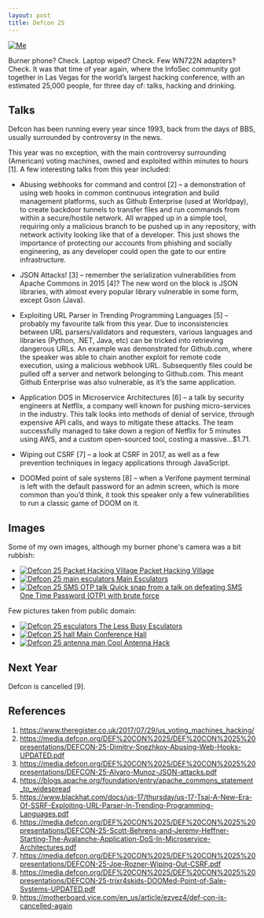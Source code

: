 ```yaml
---
layout: post
title: Defcon 25
---
```


<a href="/assets/posts/2017-08-25-defcon-25/me.jpg">
    <img src="/assets/posts/2017-08-25-defcon-25/me.jpg" alt="Me" class="left" />
</a>

Burner phone? Check. Laptop wiped? Check. Few WN722N adapters? Check.
It was that time of year again, where the InfoSec community got together in Las Vegas for the world’s largest hacking
conference, with an estimated 25,000 people, for three day of: talks, hacking and drinking.

## Talks

Defcon has been running every year since 1993, back from the days of BBS, usually surrounded by controversy in the news.

This year was no exception, with the main controversy surrounding (American) voting machines, owned and exploited within
minutes to hours [1]. A few interesting talks from this year included:

- Abusing webhooks for command and control [2] – a demonstration of using web hooks in common continuous integration and
  build management platforms, such as Github Enterprise (used at Worldpay), to create backdoor tunnels to transfer files
  and run commands from within a secure/hostile network. All wrapped up in a simple tool, requiring only a malicious
  branch to be pushed up in any repository, with network activity looking like that of a developer. This just shows the
  importance of protecting our accounts from phishing and socially engineering, as any developer could open the gate to
  our entire infrastructure.

- JSON Attacks! [3] – remember the serialization vulnerabilities from Apache Commons in 2015 [4]? The new word on the
  block is JSON libraries, with almost every popular library vulnerable in some form, except Gson (Java).

- Exploiting URL Parser in Trending Programming Languages [5] – probably my favourite talk from this year. Due to
  inconsistencies between URL parsers/validators and requesters, various languages and libraries (Python, .NET, Java,
  etc) can be tricked into retrieving dangerous URLs. An example was demonstrated for Github.com, where the speaker was
  able to chain another exploit for remote code execution, using a malicious webhook URL. Subsequently files could be
  pulled off a server and network belonging to Github.com. This meant Github Enterprise was also vulnerable, as it’s the
  same application.

- Application DOS in Microservice Architectures [6] – a talk by security engineers at Netflix, a company well known for
  pushing micro-services in the industry. This talk looks into methods of denial of service, through expensive API
  calls, and ways to mitigate these attacks. The team successfully managed to take down a region of Netflix for 5
  minutes using AWS, and a custom open-sourced tool, costing a massive…$1.71.

- Wiping out CSRF [7] – a look at CSRF in 2017, as well as a few prevention techniques in legacy applications through
  JavaScript.

- DOOMed point of sale systems [8] – when a Verifone payment terminal is left with the default password for an admin
  screen, which is more common than you’d think, it took this speaker only a few vulnerabilities to run a classic game
  of DOOM on it.

## Images
Some of my own images, although my burner phone's camera was a bit rubbish:

<ul class="gallery larger">
    <li>
        <a href="/assets/posts/2017-08-25-defcon-25/packet-hacking-village.jpg">
            <img src="/assets/posts/2017-08-25-defcon-25/packet-hacking-village.jpg" alt="Defcon 25 Packet Hacking Village" />
            Packet Hacking Village
        </a>
    </li>
    <li>
        <a href="/assets/posts/2017-08-25-defcon-25/esculators-main.jpg">
            <img src="/assets/posts/2017-08-25-defcon-25/esculators-main.jpg" alt="Defcon 25 main esculators" />
            Main Esculators
        </a>
    </li>
    <li>
        <a href="/assets/posts/2017-08-25-defcon-25/sms-otp.jpg">
            <img src="/assets/posts/2017-08-25-defcon-25/sms-otp.jpg" alt="Defcon 25 SMS OTP talk" />
            Quick snap from a talk on defeating SMS One Time Password (OTP) with brute force
        </a>
    </li>
</ul>


Few pictures taken from public domain:

<ul class="gallery larger">
    <li>
        <a href="/assets/posts/2017-08-25-defcon-25/esculators.jpg">
            <img src="/assets/posts/2017-08-25-defcon-25/esculators.jpg" alt="Defcon 25 esculators" />
            The Less Busy Esculators
        </a>
    </li>
    <li>
        <a href="/assets/posts/2017-08-25-defcon-25/hall.jpg">
            <img src="/assets/posts/2017-08-25-defcon-25/hall.jpg" alt="Defcon 25 hall" />
            Main Conference Hall
        </a>
    </li>
    <li>
        <a href="/assets/posts/2017-08-25-defcon-25/antennas.jpg">
            <img src="/assets/posts/2017-08-25-defcon-25/antennas.jpg" alt="Defcon 25 antenna man" />
            Cool Antenna Hack
        </a>
    </li>
</ul>

## Next Year

Defcon is cancelled [9].

## References

1. https://www.theregister.co.uk/2017/07/29/us_voting_machines_hacking/
2. https://media.defcon.org/DEF%20CON%2025/DEF%20CON%2025%20presentations/DEFCON-25-Dimitry-Snezhkov-Abusing-Web-Hooks-UPDATED.pdf
3. https://media.defcon.org/DEF%20CON%2025/DEF%20CON%2025%20presentations/DEFCON-25-Alvaro-Munoz-JSON-attacks.pdf
4. https://blogs.apache.org/foundation/entry/apache_commons_statement_to_widespread
5. https://www.blackhat.com/docs/us-17/thursday/us-17-Tsai-A-New-Era-Of-SSRF-Exploiting-URL-Parser-In-Trending-Programming-Languages.pdf
6. https://media.defcon.org/DEF%20CON%2025/DEF%20CON%2025%20presentations/DEFCON-25-Scott-Behrens-and-Jeremy-Heffner-Starting-The-Avalanche-Application-DoS-In-Microservice-Architectures.pdf
7. https://media.defcon.org/DEF%20CON%2025/DEF%20CON%2025%20presentations/DEFCON-25-Joe-Rozner-Wiping-Out-CSRF.pdf
8. https://media.defcon.org/DEF%20CON%2025/DEF%20CON%2025%20presentations/DEFCON-25-trixr4skids-DOOMed-Point-of-Sale-Systems-UPDATED.pdf
9. https://motherboard.vice.com/en_us/article/ezvez4/def-con-is-cancelled-again
